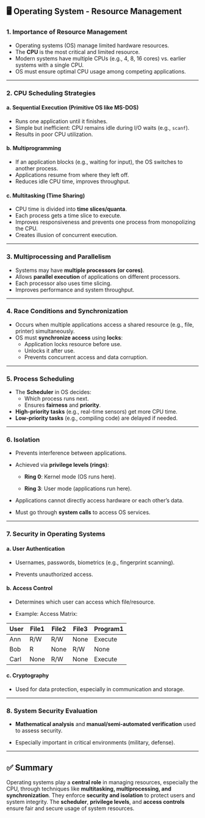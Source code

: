 ## 🖥️ **Operating System - Resource Management**

### 1. **Importance of Resource Management**

- Operating systems (OS) manage limited hardware resources.
- The **CPU** is the most critical and limited resource.
- Modern systems have multiple CPUs (e.g., 4, 8, 16 cores) vs. earlier systems with a single CPU.
- OS must ensure optimal CPU usage among competing applications.

---

### 2. **CPU Scheduling Strategies**

#### a. **Sequential Execution (Primitive OS like MS-DOS)**

- Runs one application until it finishes.
- Simple but inefficient: CPU remains idle during I/O waits (e.g., `scanf`).
- Results in poor CPU utilization.

#### b. **Multiprogramming**

- If an application blocks (e.g., waiting for input), the OS switches to another process.
- Applications resume from where they left off.
- Reduces idle CPU time, improves throughput.

#### c. **Multitasking (Time Sharing)**

- CPU time is divided into **time slices/quanta**.
- Each process gets a time slice to execute.
- Improves responsiveness and prevents one process from monopolizing the CPU.
- Creates illusion of concurrent execution.

---

### 3. **Multiprocessing and Parallelism**

- Systems may have **multiple processors (or cores)**.
- Allows **parallel execution** of applications on different processors.
- Each processor also uses time slicing.
- Improves performance and system throughput.

---

### 4. **Race Conditions and Synchronization**

- Occurs when multiple applications access a shared resource (e.g., file, printer) simultaneously.
- OS must **synchronize access** using **locks**:
    - Application locks resource before use.
    - Unlocks it after use.
    - Prevents concurrent access and data corruption.

---

### 5. **Process Scheduling**

- The **Scheduler** in OS decides:
    - Which process runs next.
    - Ensures **fairness** and **priority**.
- **High-priority tasks** (e.g., real-time sensors) get more CPU time.
- **Low-priority tasks** (e.g., compiling code) are delayed if needed.
    

---

### 6. **Isolation**

- Prevents interference between applications.
    
- Achieved via **privilege levels (rings)**:
    
    - **Ring 0**: Kernel mode (OS runs here).
        
    - **Ring 3**: User mode (applications run here).
        
- Applications cannot directly access hardware or each other’s data.
    
- Must go through **system calls** to access OS services.
    

---

### 7. **Security in Operating Systems**

#### a. **User Authentication**

- Usernames, passwords, biometrics (e.g., fingerprint scanning).
    
- Prevents unauthorized access.
    

#### b. **Access Control**

- Determines which user can access which file/resource.
    
- Example: Access Matrix:
    

|User|File1|File2|File3|Program1|
|---|---|---|---|---|
|Ann|R/W|R/W|None|Execute|
|Bob|R|None|R/W|None|
|Carl|None|R/W|None|Execute|

#### c. **Cryptography**

- Used for data protection, especially in communication and storage.
    

---

### 8. **System Security Evaluation**

- **Mathematical analysis** and **manual/semi-automated verification** used to assess security.
    
- Especially important in critical environments (military, defense).
    

---

## ✅ Summary

Operating systems play a **central role** in managing resources, especially the CPU, through techniques like **multitasking, multiprocessing, and synchronization**. They enforce **security and isolation** to protect users and system integrity. The **scheduler**, **privilege levels**, and **access controls** ensure fair and secure usage of system resources.